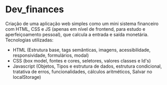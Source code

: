 # Dev_finances

Criação de uma aplicação web simples como um mini sistema financeiro com HTML, CSS e JS  (apenas em nível de frontend, para estudo e aperfeiçoamento pessoal), que calcula a entrada e saída monetária.
<br>Tecnologias utilizadas:
* HTML 
(Estrutura base, tags semânticas, imagens, acessibilidade, responsividade, formulários, modal)
* CSS 
(box model, fontes e cores, seletores, valores classes e Id's)
* Javascript
(Objetos, Tipos e estrutura de dados, estrutura condicional, tratativa de erros, funcionalidades, cálculos aritméticos, Salvar no localStorage)
